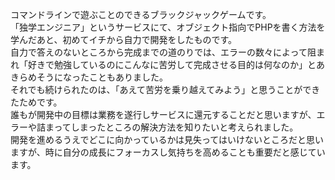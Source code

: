 コマンドラインで遊ぶことのできるブラックジャックゲームです。  
「独学エンジニア」というサービスにて、オブジェクト指向でPHPを書く方法を学んだあと、初めてイチから自力で開発をしたものです。  
自力で答えのないところから完成までの道のりでは、エラーの数々によって阻まれ「好きで勉強しているのにこんなに苦労して完成させる目的は何なのか」とあきらめそうになったこともありました。  
それでも続けられたのは、「あえて苦労を乗り越えてみよう」と思うことができたためです。  
誰もが開発中の目標は業務を遂行しサービスに還元することだと思いますが、エラーや詰まってしまったところの解決方法を知りたいと考えられました。  
開発を進めるうえでどこに向かっているかは見失ってはいけないところだと思いますが、時に自分の成長にフォーカスし気持ちを高めることも重要だと感じています。  
